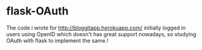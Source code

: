# flask-OAuth
The code i wrote for http://bloggitapp.herokuapp.com/ initially logged in users using OpenID which doesn't has great support nowadays, so studying OAuth with flask to implement the same.!

